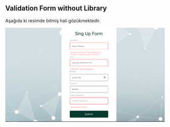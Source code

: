 ## Validation Form without Library 

Aşağıda ki resimde bitmiş hali gözükmektedir. 

![vForm](https://github.com/aykutreisoglu/validation-Form/blob/master/figures/validationForm.PNG)
